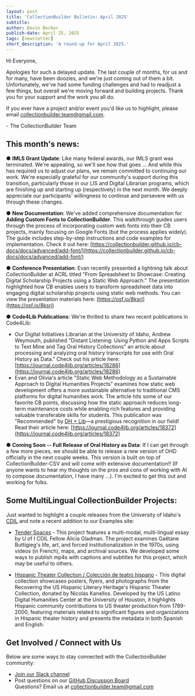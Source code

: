 ```yaml
---
layout: post
title: 'CollectionBuilder Bulletin: April 2025'
subtitle:
author: Devin Becker
publish-date: April 25, 2025
tags: [newsletter]
short_description: 'A round-up for April 2025.'
---
```

Hi Everyone, 

Apologies for such a delayed update. The last couple of months, for us and for many, have been doozies, and we're just coming out of them a bit. Unfortunately, we've had some funding challenges and had to readjust a few things, but overall we're moving forward and building projects. Thank you for your support and the work you all do. 

If you ever have a project and/or event you'd like us to highlight, please email collectionbuilder.team@gmail.com.

\- The CollectionBuilder Team

## This month's news:

● **IMLS Grant Update**: Like many federal awards, our IMLS grant was terminated. We're appealing, so we'll see how that goes ... And while this has required us to adjust our plans, we remain committed to continuing our work. We're especially grateful for our community's support during this transition, particularly those in our LIS and Digital Librarian programs, which are finishing up and starting up (respectively) in the next month. We deeply appreciate our participants' willingness to continue and persevere with us through these changes.

● **New Documentation**: We've added comprehensive documentation for **Adding Custom Fonts to CollectionBuilder**. This walkthrough guides users through the process of incorporating custom web fonts into their CB projects, mainly focusing on Google Fonts (but the process applies widely). The guide includes step-by-step instructions and code examples for implementation. Check it out here: [https://collectionbuilder.github.io/cb-docs/docs/advanced/add-font/](https://collectionbuilder.github.io/cb-docs/docs/advanced/add-font/)

● **Conference Presentation**: Evan recently presented a lightning talk about CollectionBuilder at ACRL titled "From Spreadsheet to Showcase: Creating Digital Scholarship Projects using a Static Web Approach." The presentation highlighted how CB enables users to transform spreadsheet data into engaging digital scholarship projects using static web methods. You can view the presentation materials here: [https://osf.io/8ksrj](https://osf.io/8ksrj)

● **Code4Lib Publications**: We're thrilled to share two recent publications in Code4Lib:
   * Our Digital Initiatives Librarian at the University of Idaho, Andrew Weymouth, published "Distant Listening: Using Python and Apps Scripts to Text Mine and Tag Oral History Collections" an article about processing and analyzing oral history transcripts for use with Oral History as Data." Check out his article here: [https://journal.code4lib.org/articles/18286](https://journal.code4lib.org/articles/18286)
   * Evan and Olivia's article "Static Web Methodology as a Sustainable Approach to Digital Humanities Projects" examines how static web development offers a more sustainable alternative to traditional CMS platforms for digital humanities work. The article hits some of our favorite CB points, discussing how the static approach reduces long-term maintenance costs while enabling rich features and providing valuable transferable skills for students. This publication was "Recommended" by [DH + Lib](https://dhandlib.org/)—a prestigious recognition in our field! Read their article here: [https://journal.code4lib.org/articles/18372](https://journal.code4lib.org/articles/18372)

● **Coming Soon -- Full Release of Oral History as Data**: If I can get through a few more pieces, we should be able to release a new version of OHD officially in the next couple weeks. This version is built on top of CollectionBuilder-CSV and will come with extensive documentation!! (If anyone wants to hear my thoughts on the pros and cons of working with AI to compose documentation, I have many ...). I'm excited to get this out and working for folks. 


## Some MultiLingual CollectionBuilder Projects: 

Just wanted to highlight a couple releases from the University of Idaho's [CDIL](https://cdil.lib.uidaho.edu/) and note a recent addition to our Examples site:  


- [Tender Spaces](https://cdil.lib.uidaho.edu/tender-spaces/) - This project features a multi-modal, multi-lingual essay by U of I CDIL Fellow Alicia Gladman. The project examines Gaëtane Buttigieg's life, art, and forced institutionalization in the 1970s, using videos (in French), maps, and archival sources. We developed some ways to publish mp4s with captions and subtitles for this project, which may be useful to others. 

- [Hispanic Theater Collection / Colección de teatro hispano](https://recoveryapp.github.io/hispanictheater/) - This digital collection showcases posters, flyers, and photographs from the Recovering the US Hispanic Literary Heritage's Hispanic Theater Collection, donated by Nicolás Kanellos. Developed by the US Latino Digital Humanities Center at the University of Houston, it highlights Hispanic community contributions to US theater production from 1789-2000, featuring materials related to significant figures and organizations in Hispanic theater history and presents the metadata in both Spanish and English. 



## **Get Involved / Connect with Us**

Below are some ways to stay connected with the CollectionBuilder community:  
* [Join our Slack channel](https://forms.gle/GVb7STSWyq2tto3NA)  
* Post questions on our [GitHub Discussion Board](https://github.com/orgs/CollectionBuilder/discussions)  
Questions? Email us at [collectionbuilder.team@gmail.com](mailto:collectionbuilder.team@gmail.com)   

